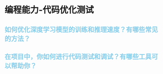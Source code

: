# 编程能力-代码优化测试

## <font color="skyblue"> 如何优化深度学习模型的训练和推理速度？有哪些常见的方法？</font>

## <font color="skyblue"> 在项目中，你如何进行代码测试和调试？有哪些工具可以帮助你？</font>
